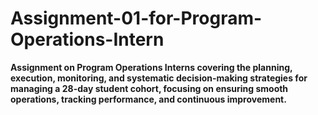 # Assignment-01-for-Program-Operations-Intern
**Assignment on Program Operations Interns covering the planning, execution, monitoring, and systematic decision-making strategies for managing a 28-day student cohort, focusing on ensuring smooth operations, tracking performance, and continuous improvement.**
